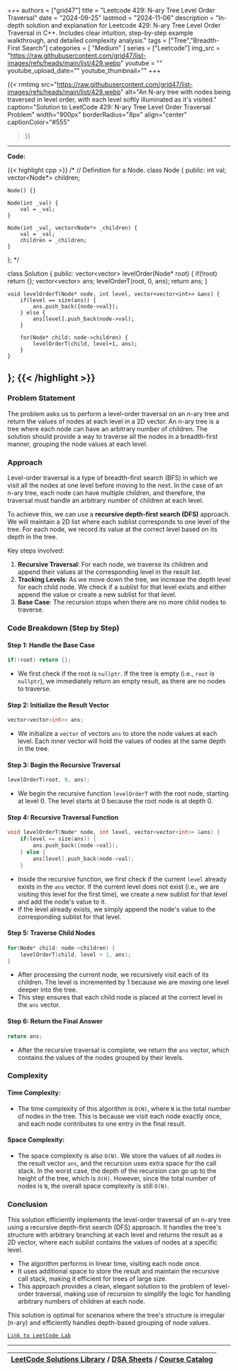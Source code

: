 
+++
authors = ["grid47"]
title = "Leetcode 429: N-ary Tree Level Order Traversal"
date = "2024-09-25"
lastmod = "2024-11-06"
description = "In-depth solution and explanation for Leetcode 429: N-ary Tree Level Order Traversal in C++. Includes clear intuition, step-by-step example walkthrough, and detailed complexity analysis."
tags = ["Tree","Breadth-First Search"]
categories = [
    "Medium"
]
series = ["Leetcode"]
img_src = "https://raw.githubusercontent.com/grid47/list-images/refs/heads/main/list/429.webp"
youtube = ""
youtube_upload_date=""
youtube_thumbnail=""
+++


{{< rmtimg 
    src="https://raw.githubusercontent.com/grid47/list-images/refs/heads/main/list/429.webp" 
    alt="An N-ary tree with nodes being traversed in level order, with each level softly illuminated as it's visited."
    caption="Solution to LeetCode 429: N-ary Tree Level Order Traversal Problem"
    width="900px"
    borderRadius="8px"
    align="center" 
    captionColor="#555"
>}}
---
**Code:**

{{< highlight cpp >}}
/*
// Definition for a Node.
class Node {
public:
    int val;
    vector<Node*> children;

    Node() {}

    Node(int _val) {
        val = _val;
    }

    Node(int _val, vector<Node*> _children) {
        val = _val;
        children = _children;
    }
};
*/

class Solution {
public:
    vector<vector<int>> levelOrder(Node* root) {
        if(!root) return {};
        vector<vector<int>> ans;
        levelOrderT(root, 0, ans);
        return ans;
    }

    void levelOrderT(Node* node, int level, vector<vector<int>> &ans) {
        if(level == size(ans)) {
            ans.push_back({node->val});
        } else {
            ans[level].push_back(node->val);
        }

        for(Node* child: node->children) {
            levelOrderT(child, level+1, ans);
        }
    }
};
{{< /highlight >}}
---

### Problem Statement

The problem asks us to perform a level-order traversal on an n-ary tree and return the values of nodes at each level in a 2D vector. An n-ary tree is a tree where each node can have an arbitrary number of children. The solution should provide a way to traverse all the nodes in a breadth-first manner, grouping the node values at each level.

### Approach

Level-order traversal is a type of breadth-first search (BFS) in which we visit all the nodes at one level before moving to the next. In the case of an n-ary tree, each node can have multiple children, and therefore, the traversal must handle an arbitrary number of children at each level.

To achieve this, we can use a **recursive depth-first search (DFS)** approach. We will maintain a 2D list where each sublist corresponds to one level of the tree. For each node, we record its value at the correct level based on its depth in the tree. 

Key steps involved:
1. **Recursive Traversal**: For each node, we traverse its children and append their values at the corresponding level in the result list.
2. **Tracking Levels**: As we move down the tree, we increase the depth level for each child node. We check if a sublist for that level exists and either append the value or create a new sublist for that level.
3. **Base Case**: The recursion stops when there are no more child nodes to traverse.

### Code Breakdown (Step by Step)

#### Step 1: Handle the Base Case

```cpp
if(!root) return {};
```

- We first check if the root is `nullptr`. If the tree is empty (i.e., `root` is `nullptr`), we immediately return an empty result, as there are no nodes to traverse.

#### Step 2: Initialize the Result Vector

```cpp
vector<vector<int>> ans;
```

- We initialize a `vector` of vectors `ans` to store the node values at each level. Each inner vector will hold the values of nodes at the same depth in the tree.

#### Step 3: Begin the Recursive Traversal

```cpp
levelOrderT(root, 0, ans);
```

- We begin the recursive function `levelOrderT` with the root node, starting at level 0. The level starts at 0 because the root node is at depth 0.

#### Step 4: Recursive Traversal Function

```cpp
void levelOrderT(Node* node, int level, vector<vector<int>> &ans) {
    if(level == size(ans)) {
        ans.push_back({node->val});
    } else {
        ans[level].push_back(node->val);
    }
```

- Inside the recursive function, we first check if the current `level` already exists in the `ans` vector. If the current level does not exist (i.e., we are visiting this level for the first time), we create a new sublist for that level and add the node's value to it.
- If the level already exists, we simply append the node's value to the corresponding sublist for that level.

#### Step 5: Traverse Child Nodes

```cpp
for(Node* child: node->children) {
    levelOrderT(child, level + 1, ans);
}
```

- After processing the current node, we recursively visit each of its children. The level is incremented by 1 because we are moving one level deeper into the tree.
- This step ensures that each child node is placed at the correct level in the `ans` vector.

#### Step 6: Return the Final Answer

```cpp
return ans;
```

- After the recursive traversal is complete, we return the `ans` vector, which contains the values of the nodes grouped by their levels.

### Complexity

#### Time Complexity:
- The time complexity of this algorithm is `O(N)`, where `N` is the total number of nodes in the tree. This is because we visit each node exactly once, and each node contributes to one entry in the final result.

#### Space Complexity:
- The space complexity is also `O(N)`. We store the values of all nodes in the result vector `ans`, and the recursion uses extra space for the call stack. In the worst case, the depth of the recursion can go up to the height of the tree, which is `O(H)`. However, since the total number of nodes is `N`, the overall space complexity is still `O(N)`.

### Conclusion

This solution efficiently implements the level-order traversal of an n-ary tree using a recursive depth-first search (DFS) approach. It handles the tree's structure with arbitrary branching at each level and returns the result as a 2D vector, where each sublist contains the values of nodes at a specific level.

- The algorithm performs in linear time, visiting each node once.
- It uses additional space to store the result and maintain the recursive call stack, making it efficient for trees of large size.
- This approach provides a clean, elegant solution to the problem of level-order traversal, making use of recursion to simplify the logic for handling arbitrary numbers of children at each node.

This solution is optimal for scenarios where the tree's structure is irregular (n-ary) and efficiently handles depth-based grouping of node values.

[`Link to LeetCode Lab`](https://leetcode.com/problems/n-ary-tree-level-order-traversal/description/)

---

| [LeetCode Solutions Library](https://grid47.xyz/leetcode/) / [DSA Sheets](https://grid47.xyz/sheets/) / [Course Catalog](https://grid47.xyz/courses/) |
| --- |
